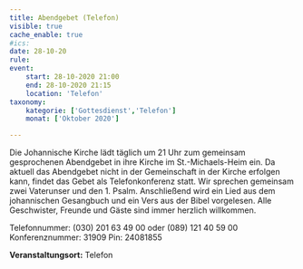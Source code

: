 ```yaml
---
title: Abendgebet (Telefon)
visible: true
cache_enable: true
#ics: 
date: 28-10-20
rule: 
event:
	start: 28-10-2020 21:00
	end: 28-10-2020 21:15
	location: 'Telefon'
taxonomy:
	kategorie: ['Gottesdienst','Telefon']
	monat: ['Oktober 2020']

---
```

Die Johannische Kirche lädt täglich um 21 Uhr zum gemeinsam gesprochenen Abendgebet in ihre Kirche im St.-Michaels-Heim ein. Da aktuell das Abendgebet nicht in der Gemeinschaft in der Kirche erfolgen kann, findet das Gebet als Telefonkonferenz statt. Wir sprechen gemeinsam zwei Vaterunser und den 1. Psalm. Anschließend wird ein Lied aus dem johannischen Gesangbuch und ein Vers aus der Bibel vorgelesen. Alle Geschwister, Freunde und Gäste sind immer herzlich willkommen.

Telefonnummer: (030) 201 63 49 00 oder (089) 121 40 59 00
Konferenznummer: 31909
Pin: 24081855



**Veranstaltungsort:** Telefon

